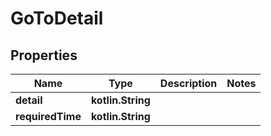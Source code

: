 
# GoToDetail

## Properties
Name | Type | Description | Notes
------------ | ------------- | ------------- | -------------
**detail** | **kotlin.String** |  | 
**requiredTime** | **kotlin.String** |  | 



